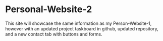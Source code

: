 # Personal-Website-2
This site will showcase the same information as my Person-Website-1, however with an updated project taskboard in github, updated repository, and a new contact tab with buttons and forms.